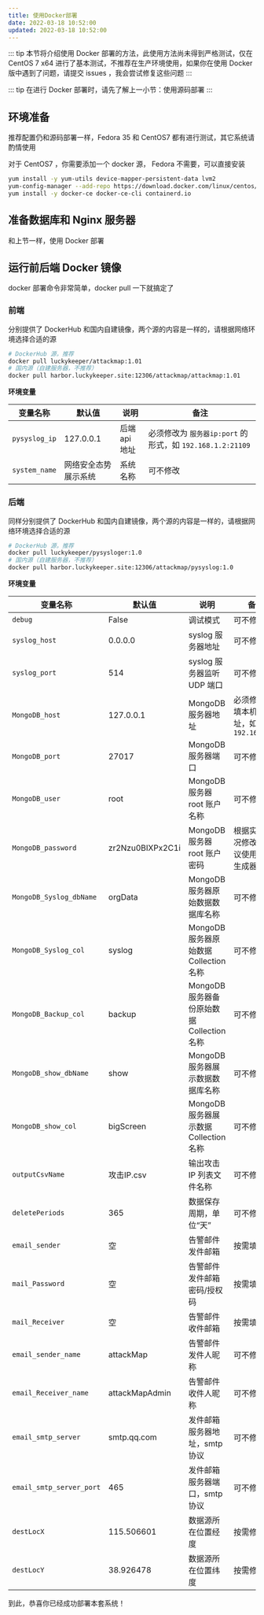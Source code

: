 ```yaml
---
title: 使用Docker部署
date: 2022-03-18 10:52:00
updated: 2022-03-18 10:52:00
---
```


::: tip
本节将介绍使用 Docker 部署的方法，此使用方法尚未得到严格测试，仅在 CentOS 7 x64 进行了基本测试，不推荐在生产环境使用，如果你在使用 Docker 版中遇到了问题，请提交 issues ，我会尝试修复这些问题
:::

::: tip
在进行 Docker 部署时，请先了解上一小节：使用源码部署
:::

## 环境准备

推荐配置仍和源码部署一样，Fedora 35 和 CentOS7 都有进行测试，其它系统请酌情使用

对于 CentOS7 ，你需要添加一个 docker 源， Fedora 不需要，可以直接安装

```bash
yum install -y yum-utils device-mapper-persistent-data lvm2
yum-config-manager --add-repo https://download.docker.com/linux/centos/docker-ce.repo
yum install -y docker-ce docker-ce-cli containerd.io
```

## 准备数据库和 Nginx 服务器

和上节一样，使用 Docker 部署

## 运行前后端 Docker 镜像

docker 部署命令非常简单，docker pull 一下就搞定了

### 前端

分别提供了 DockerHub 和国内自建镜像，两个源的内容是一样的，请根据网络环境选择合适的源

```bash
# DockerHub 源，推荐
docker pull luckykeeper/attackmap:1.01
# 国内源（自建服务器，不推荐）
docker pull harbor.luckykeeper.site:12306/attackmap/attackmap:1.01
```

**环境变量**

| 变量名称      | 默认值               | 说明          | 备注                                                      |
| ------------- | -------------------- | ------------- | --------------------------------------------------------- |
| `pysyslog_ip` | 127.0.0.1            | 后端 api 地址 | 必须修改为 `服务器ip:port` 的形式，如 `192.168.1.2:21109` |
| `system_name` | 网络安全态势展示系统 | 系统名称      | 可不修改                                                  |

### 后端

同样分别提供了 DockerHub 和国内自建镜像，两个源的内容是一样的，请根据网络环境选择合适的源

```bash
# DockerHub 源，推荐
docker pull luckykeeper/pysysloger:1.0
# 国内源（自建服务器，不推荐）
docker pull harbor.luckykeeper.site:12306/attackmap/pysyslog:1.0
```

**环境变量**

| 变量名称                 | 默认值           | 说明                                       | 备注                                     |
| ------------------------ | ---------------- | ------------------------------------------ | ---------------------------------------- |
| `debug`                  | False            | 调试模式                                   | 可不修改                                 |
| `syslog_host`            | 0.0.0.0          | syslog 服务器地址                          | 可不修改                                 |
| `syslog_port`            | 514              | syslog 服务器监听 UDP 端口                 | 可不修改                                 |
| `MongoDB_host`           | 127.0.0.1        | MongoDB 服务器地址                         | 必须修改，填本机ip地址，如 `192.168.1.2` |
| `MongoDB_port`           | 27017            | MongoDB 服务器端口                         | 可不修改                                 |
| `MongoDB_user`           | root             | MongoDB 服务器 root 账户名称               | 可不修改                                 |
| `MongoDB_password`       | zr2Nzu0BIXPx2C1i | MongoDB 服务器 root 账户密码               | 根据实际情况修改，建议使用密码生成器生成 |
| `MongoDB_Syslog_dbName`  | orgData          | MongoDB 服务器原始数据数据库名称           | 可不修改                                 |
| `MongoDB_Syslog_col`     | syslog           | MongoDB 服务器原始数据 Collection 名称     | 可不修改                                 |
| `MongoDB_Backup_col`     | backup           | MongoDB 服务器备份原始数据 Collection 名称 | 可不修改                                 |
| `MongoDB_show_dbName`    | show             | MongoDB 服务器展示数据数据库名称           | 可不修改                                 |
| `MongoDB_show_col`       | bigScreen        | MongoDB 服务器展示数据 Collection 名称     | 可不修改                                 |
| `outputCsvName`          | 攻击IP.csv       | 输出攻击 IP 列表文件名称                   | 可不修改                                 |
| `deletePeriods`          | 365              | 数据保存周期，单位“天”                     | 可不修改                                 |
| `email_sender`           | 空               | 告警邮件发件邮箱                           | 按需填写                                 |
| `mail_Password`          | 空               | 告警邮件发件邮箱密码/授权码                | 按需填写                                 |
| `mail_Receiver`          | 空               | 告警邮件收件邮箱                           | 按需填写                                 |
| `email_sender_name`      | attackMap        | 告警邮件发件人昵称                         | 可不修改                                 |
| `email_Receiver_name`    | attackMapAdmin   | 告警邮件收件人昵称                         | 可不修改                                 |
| `email_smtp_server`      | smtp.qq.com      | 发件邮箱服务器地址，smtp协议               | 可不修改                                 |
| `email_smtp_server_port` | 465              | 发件邮箱服务器端口，smtp协议               | 可不修改                                 |
| `destLocX`               | 115.506601       | 数据源所在位置经度                         | 按需修改                                 |
| `destLocY`               | 38.926478        | 数据源所在位置纬度                         | 按需修改                                 |

到此，恭喜你已经成功部署本套系统！